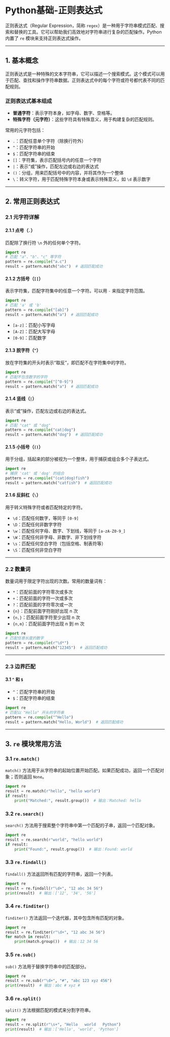 # Python基础-正则表达式

正则表达式（Regular Expression，简称 `regex`）是一种用于字符串模式匹配、搜索和替换的工具。它可以帮助我们高效地对字符串进行复杂的匹配操作。Python 内置了 `re` 模块来支持正则表达式操作。

---

## 1. 基本概念

正则表达式是一种特殊的文本字符串，它可以描述一个搜索模式。这个模式可以用于匹配、查找和操作字符串数据。正则表达式中的每个字符或符号都代表不同的匹配规则。

### 正则表达式基本组成
- **普通字符**：表示字符本身，如字母、数字、空格等。
- **特殊字符（元字符）**：这些字符具有特殊意义，用于构建复杂的匹配规则。

常用的元字符包括：
- `.`：匹配任意单个字符（除换行符外）
- `^`：匹配字符串的开始
- `$`：匹配字符串的结束
- `[]`：字符集，表示匹配括号内的任意一个字符
- `|`：表示“或”操作，匹配左边或右边的表达式
- `()`：分组，用来匹配括号中的内容，并将其作为一个整体
- `\`：转义字符，用于匹配特殊字符本身或表示特殊意义，如 `\d` 表示数字

---

## 2. 常用正则表达式

### 2.1 **元字符详解**

#### 2.1.1 点号（`.`）
匹配除了换行符 `\n` 外的任何单个字符。
```python
import re
# 匹配 "a"、"b"、"c" 等字符
pattern = re.compile("a.c")
result = pattern.match("abc")  # 返回匹配成功
```

#### 2.1.2 方括号（`[]`）
表示字符集，匹配字符集中的任意一个字符。可以用 `-` 来指定字符范围。
```python
import re
# 匹配 'a' 或 'b'
pattern = re.compile("[ab]")
result = pattern.match("a")  # 返回匹配成功
```
- `[a-z]`：匹配小写字母
- `[A-Z]`：匹配大写字母
- `[0-9]`：匹配数字

#### 2.1.3 脱字符（`^`）
放在字符集的开头时表示“取反”，即匹配不在字符集中的字符。
```python
import re
# 匹配不包含数字的字符
pattern = re.compile("[^0-9]")
result = pattern.match("a")  # 返回匹配成功
```

#### 2.1.4 竖线（`|`）
表示“或”操作，匹配左边或右边的表达式。
```python
import re
# 匹配 "cat" 或 "dog"
pattern = re.compile("cat|dog")
result = pattern.match("dog")  # 返回匹配成功
```

#### 2.1.5 小括号（`()`）
用于分组，括起来的部分被视为一个整体，用于捕获或组合多个子表达式。
```python
import re
# 捕获 'cat' 或 'dog' 的组合
pattern = re.compile("(cat|dog)fish")
result = pattern.match("catfish")  # 返回匹配成功
```

#### 2.1.6 反斜杠（`\`）
用于转义特殊字符或者匹配特定的字符。
- `\d`：匹配任何数字，等同于 `[0-9]`
- `\D`：匹配任何非数字字符
- `\w`：匹配任何字母、数字、下划线，等同于 `[a-zA-Z0-9_]`
- `\W`：匹配任何非字母、非数字、非下划线字符
- `\s`：匹配任何空白字符（包括空格、制表符等）
- `\S`：匹配任何非空白字符

---

### 2.2 **数量词**

数量词用于限定字符出现的次数。常用的数量词有：
- `*`：匹配前面的字符零次或多次
- `+`：匹配前面的字符一次或多次
- `?`：匹配前面的字符零次或一次
- `{n}`：匹配前面字符刚好出现 n 次
- `{n,}`：匹配前面字符至少出现 n 次
- `{n,m}`：匹配前面字符出现 n 到 m 次

```python
import re
# 匹配任意长度的数字
pattern = re.compile(r"\d*")
result = pattern.match("12345")  # 返回匹配成功
```

---

### 2.3 **边界匹配**

#### 3.1 `^` 和 `$`
- `^`：匹配字符串的开始
- `$`：匹配字符串的结束

```python
import re
# 匹配以 "Hello" 开头的字符串
pattern = re.compile("^Hello")
result = pattern.match("Hello, World")  # 返回匹配成功
```

---

## 3. `re` 模块常用方法

### 3.1 **`re.match()`**
`match()` 方法用于从字符串的起始位置开始匹配。如果匹配成功，返回一个匹配对象；否则返回 `None`。

```python
import re
result = re.match(r"hello", "hello world")
if result:
    print("Matched:", result.group())  # 输出：Matched: hello
```

### 3.2 **`re.search()`**
`search()` 方法用于搜索整个字符串中第一个匹配的子串，返回一个匹配对象。

```python
import re
result = re.search(r"world", "hello world")
if result:
    print("Found:", result.group())  # 输出：Found: world
```

### 3.3 **`re.findall()`**
`findall()` 方法返回所有匹配的字符串，返回一个列表。

```python
import re
result = re.findall(r"\d+", "12 abc 34 56")
print(result)  # 输出：['12', '34', '56']
```

### 3.4 **`re.finditer()`**
`finditer()` 方法返回一个迭代器，其中包含所有匹配的对象。

```python
import re
result = re.finditer(r"\d+", "12 abc 34 56")
for match in result:
    print(match.group())  # 输出：12 34 56
```

### 3.5 **`re.sub()`**
`sub()` 方法用于替换字符串中的匹配部分。

```python
import re
result = re.sub(r"\d+", "#", "abc 123 xyz 456")
print(result)  # 输出：abc # xyz #
```

### 3.6 **`re.split()`**
`split()` 方法根据匹配的模式来分割字符串。

```python
import re
result = re.split(r"\s+", "Hello   world   Python")
print(result)  # 输出：['Hello', 'world', 'Python']
```

